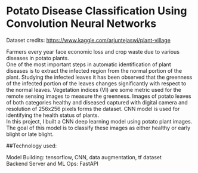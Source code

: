 # Potato Disease Classification Using Convolution Neural Networks

Dataset credits: https://www.kaggle.com/arjuntejaswi/plant-village

Farmers every year face economic loss and crop waste due to various diseases in potato plants. 
<br>One of the most important steps in automatic identification of plant diseases is to extract the infected region from the normal portion of the plant. Studying the infected leaves it has been observed that the greenness of the infected portion of the leaves changes significantly with respect to the normal leaves. Vegetation indices (VI) are some metric used for the remote sensing images to measure the greenness. Images of potato leaves of both categories healthy and diseased captured with digital camera and resolution of 256x256 pixels forms the dataset. CNN model is used for identifying the health status of plants.<br>
In this project, I built a CNN deep learning model using potato plant images. The goal of this model is to classify these images as either healthy or early blight or late blight. 


##Technology used:

Model Building: tensorflow, CNN, data augmentation, tf dataset <br>
Backend Server and ML Ops: FastAPI <br>
